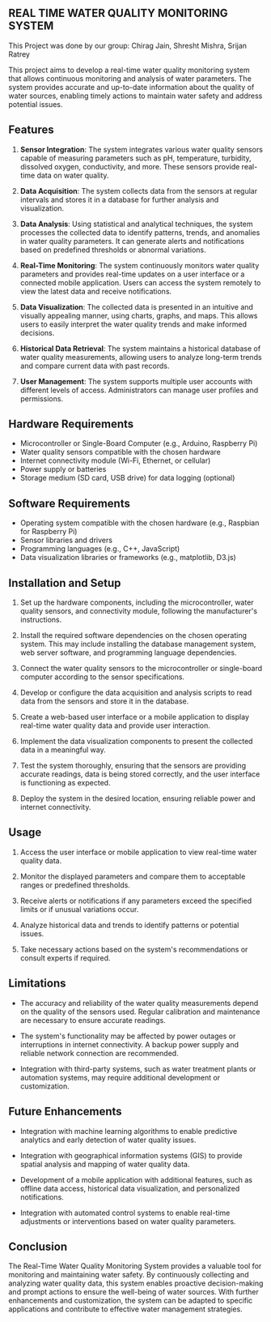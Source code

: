 ## REAL TIME WATER QUALITY MONITORING SYSTEM
This Project was done by our group:
Chirag Jain,
Shresht Mishra,
Srijan Ratrey


This project aims to develop a real-time water quality monitoring system that allows continuous monitoring and analysis of water parameters. The system provides accurate and up-to-date information about the quality of water sources, enabling timely actions to maintain water safety and address potential issues.

## Features

1. **Sensor Integration**: The system integrates various water quality sensors capable of measuring parameters such as pH, temperature, turbidity, dissolved oxygen, conductivity, and more. These sensors provide real-time data on water quality.

2. **Data Acquisition**: The system collects data from the sensors at regular intervals and stores it in a database for further analysis and visualization.

3. **Data Analysis**: Using statistical and analytical techniques, the system processes the collected data to identify patterns, trends, and anomalies in water quality parameters. It can generate alerts and notifications based on predefined thresholds or abnormal variations.

4. **Real-Time Monitoring**: The system continuously monitors water quality parameters and provides real-time updates on a user interface or a connected mobile application. Users can access the system remotely to view the latest data and receive notifications.

5. **Data Visualization**: The collected data is presented in an intuitive and visually appealing manner, using charts, graphs, and maps. This allows users to easily interpret the water quality trends and make informed decisions.

6. **Historical Data Retrieval**: The system maintains a historical database of water quality measurements, allowing users to analyze long-term trends and compare current data with past records.

7. **User Management**: The system supports multiple user accounts with different levels of access. Administrators can manage user profiles and permissions.

## Hardware Requirements

- Microcontroller or Single-Board Computer (e.g., Arduino, Raspberry Pi)
- Water quality sensors compatible with the chosen hardware
- Internet connectivity module (Wi-Fi, Ethernet, or cellular)
- Power supply or batteries
- Storage medium (SD card, USB drive) for data logging (optional)

## Software Requirements

- Operating system compatible with the chosen hardware (e.g., Raspbian for Raspberry Pi)
- Sensor libraries and drivers
- Programming languages (e.g., C++, JavaScript)
- Data visualization libraries or frameworks (e.g., matplotlib, D3.js)

## Installation and Setup

1. Set up the hardware components, including the microcontroller, water quality sensors, and connectivity module, following the manufacturer's instructions.

2. Install the required software dependencies on the chosen operating system. This may include installing the database management system, web server software, and programming language dependencies.

3. Connect the water quality sensors to the microcontroller or single-board computer according to the sensor specifications.

4. Develop or configure the data acquisition and analysis scripts to read data from the sensors and store it in the database.

5. Create a web-based user interface or a mobile application to display real-time water quality data and provide user interaction.

6. Implement the data visualization components to present the collected data in a meaningful way.

7. Test the system thoroughly, ensuring that the sensors are providing accurate readings, data is being stored correctly, and the user interface is functioning as expected.

8. Deploy the system in the desired location, ensuring reliable power and internet connectivity.

## Usage

1. Access the user interface or mobile application to view real-time water quality data.

2. Monitor the displayed parameters and compare them to acceptable ranges or predefined thresholds.

3. Receive alerts or notifications if any parameters exceed the specified limits or if unusual variations occur.

4. Analyze historical data and trends to identify patterns or potential issues.

5. Take necessary actions based on the system's recommendations or consult experts if required.

## Limitations

- The accuracy and reliability of the water quality measurements depend on the quality of the sensors used. Regular calibration and maintenance are necessary to ensure accurate readings.

- The system's functionality may be affected by power outages or interruptions in internet connectivity. A backup power supply and reliable network connection are recommended.

- Integration with third-party systems, such as water treatment plants or automation systems, may require additional development or customization.

## Future Enhancements

- Integration with machine learning algorithms to enable predictive analytics and early detection of water quality issues.

- Integration with geographical information systems (GIS) to provide spatial analysis and mapping of water quality data.

- Development of a mobile application with additional features, such as offline data access, historical data visualization, and personalized notifications.

- Integration with automated control systems to enable real-time adjustments or interventions based on water quality parameters.

## Conclusion

The Real-Time Water Quality Monitoring System provides a valuable tool for monitoring and maintaining water safety. By continuously collecting and analyzing water quality data, this system enables proactive decision-making and prompt actions to ensure the well-being of water sources. With further enhancements and customization, the system can be adapted to specific applications and contribute to effective water management strategies.
